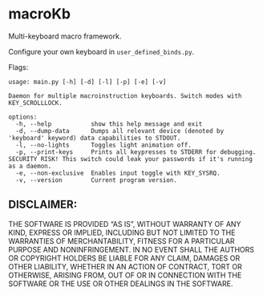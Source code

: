 # macroKb
Multi-keyboard macro framework. 

Configure your own keyboard in `user_defined_binds.py`.

Flags:
```
usage: main.py [-h] [-d] [-l] [-p] [-e] [-v]

Daemon for multiple macroinstruction keyboards. Switch modes with KEY_SCROLLLOCK.

options:
  -h, --help           show this help message and exit
  -d, --dump-data      Dumps all relevant device (denoted by 'keyboard' keyword) data capabilities to STDOUT.
  -l, --no-lights      Toggles light animation off.
  -p, --print-keys     Prints all keypresses to STDERR for debugging. SECURITY RISK! This switch could leak your passwords if it's running as a daemon.
  -e, --non-exclusive  Enables input toggle with KEY_SYSRQ.
  -v, --version        Current program version.
```

## DISCLAIMER:
THE SOFTWARE IS PROVIDED “AS IS”, WITHOUT WARRANTY OF ANY KIND, EXPRESS OR IMPLIED, INCLUDING BUT NOT LIMITED TO THE WARRANTIES OF MERCHANTABILITY, FITNESS FOR A PARTICULAR PURPOSE AND NONINFRINGEMENT. IN NO EVENT SHALL THE AUTHORS OR COPYRIGHT HOLDERS BE LIABLE FOR ANY CLAIM, DAMAGES OR OTHER LIABILITY, WHETHER IN AN ACTION OF CONTRACT, TORT OR OTHERWISE, ARISING FROM, OUT OF OR IN CONNECTION WITH THE SOFTWARE OR THE USE OR OTHER DEALINGS IN THE SOFTWARE.
